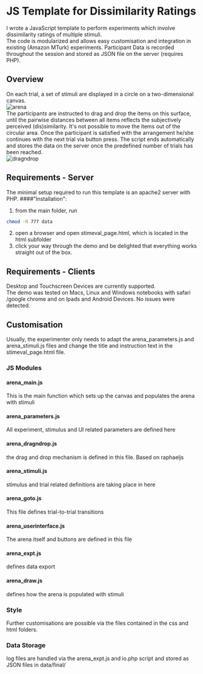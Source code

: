 # JS Template for Dissimilarity Ratings
I wrote a JavaScript template to perform experiments which involve dissimilarity ratings of multiple stimuli.   
The code is modularized and allows easy customisation and integration in existing (Amazon MTurk) experiments. 
Participant Data is recorded throughout the session and stored as JSON file on the server (requires PHP).
## Overview 
On each trial, a set of stimuli are displayed in a circle on a two-dimensional canvas.    
![arena](./docu/arena.png=250x)  
The participants are instructed to drag and drop the items on this surface, until the pairwise distances between all items reflects the subjectively perceived (dis)similarity. It's not possible to move the items out of the circular area. Once the participant is satisfied with the arrangement he/she continues with the next trial via button press. The script ends automatically and stores the data on the server once the predefined number of trials has been reached.   
![dragndrop](./docu/dragndrop.png=250x)  
## Requirements - Server
The minimal setup required to run this template is an apache2 server with PHP. 
####"Installation":
1. from the main folder, run 
``` bash
chmod -R 777 data
```
2. open a browser and open stimeval_page.html, which is located in the html subfolder
3. click your way through the demo and be delighted that everything works straight out of the box. 

## Requirements - Clients
Desktop and Touchscreen Devices are currently supported.  
The demo was tested on Macs, Linux and Windows notebooks with safari /google chrome and on Ipads and Android Devices. No issues were detected.




## Customisation
Usually, the experimenter only needs to adapt the arena_parameters.js and arena_stimuli.js files and change the title and instruction text in the stimeval_page.html file.  
### JS Modules

#### arena_main.js
This is the main function which sets up the canvas and populates the arena with stimuli
#### arena_parameters.js
All experiment, stimulus and UI related parameters are defined here
#### arena_dragndrop.js
the drag and drop mechanism is defined in this file. Based on raphaeljs
#### arena_stimuli.js
stimulus and trial related definitions are taking place in here
#### arena_goto.js
This file defines trial-to-trial transitions 
#### arena_userinterface.js
The arena itself and buttons are defined in this file
#### arena_expt.js
defines data export 
#### arena_draw.js
defines how the arena is populated with stimuli

### Style
Further customisations are possible via the files contained in the css and html folders. 

### Data Storage
log files are handled via the arena_expt.js and io.php script and stored as JSON files in data/final/
